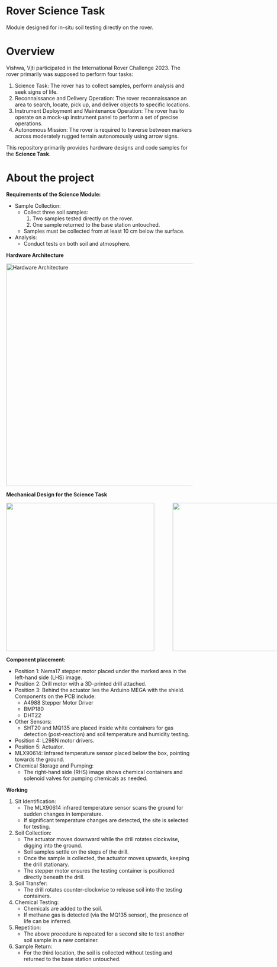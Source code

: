 # Rover Science Task
Module designed for in-situ soil testing directly on the rover.

# Overview
Vishwa, Vjti participated in the International Rover Challenge 2023. The rover primarily was supposed to perform four tasks: 
1. Science Task: The rover has to collect samples, perform analysis and seek signs of life.
2. Reconnaissance and Delivery Operation: The rover reconnaissance an area to search, locate, pick up, and deliver objects to specific locations.
3. Instrument Deployment and Maintenance Operation: The rover has to operate on a mock-up instrument panel to perform a set of precise operations.
4. Autonomous Mission: The rover is required to traverse between markers across moderately rugged terrain autonomously using arrow signs.

This repository primarily provides hardware designs and code samples for the **Science Task**. 

# About the project
**Requirements of the Science Module:**
- Sample Collection:
  - Collect three soil samples:
    1. Two samples tested directly on the rover.
    2. One sample returned to the base station untouched.
  - Samples must be collected from at least 10 cm below the surface.
- Analysis:
  - Conduct tests on both soil and atmosphere.

**Hardware Architecture**

<img src="https://github.com/user-attachments/assets/4a7da446-41b4-45cb-a813-346f8f3a9b57" alt="Hardware Architecture" style="width: 600px;">

**Mechanical Design for the Science Task**
<div style="display: flex; gap: 50px;">
  <img src="https://github.com/user-attachments/assets/25ba1a3a-6c04-4f86-8cbf-a7758d4d1227" style="height:400px;">
  <img src="https://github.com/user-attachments/assets/a7b5eeca-0aac-46d9-84c4-707d1d9a66e2" style="height:400px;">
</div>

**Component placement:**
- Position 1: Nema17 stepper motor placed under the marked area in the left-hand side (LHS) image.
- Position 2: Drill motor with a 3D-printed drill attached.
- Position 3: Behind the actuator lies the Arduino MEGA with the shield. Components on the PCB include:
  - A4988 Stepper Motor Driver
  - BMP180
  - DHT22
- Other Sensors:
  - SHT20 and MQ135 are placed inside white containers for gas detection (post-reaction) and soil temperature and humidity testing.
- Position 4: L298N motor drivers.
- Position 5: Actuator.
- MLX90614: Infrared temperature sensor placed below the box, pointing towards the ground.
- Chemical Storage and Pumping:
  - The right-hand side (RHS) image shows chemical containers and solenoid valves for pumping chemicals as needed.

**Working**
1. Sit Identification:
    - The MLX90614 infrared temperature sensor scans the ground for sudden changes in temperature.
    - If significant temperature changes are detected, the site is selected for testing.
2. Soil Collection:
    - The actuator moves downward while the drill rotates clockwise, digging into the ground.
    - Soil samples settle on the steps of the drill.
    - Once the sample is collected, the actuator moves upwards, keeping the drill stationary.
    - The stepper motor ensures the testing container is positioned directly beneath the drill.
3. Soil Transfer:
    - The drill rotates counter-clockwise to release soil into the testing containers.
4. Chemical Testing:
    - Chemicals are added to the soil.
    - If methane gas is detected (via the MQ135 sensor), the presence of life can be inferred.
5. Repetition:
    - The above procedure is repeated for a second site to test another soil sample in a new container.
6. Sample Return:
    - For the third location, the soil is collected without testing and returned to the base station untouched.
